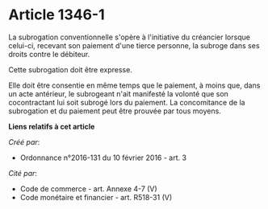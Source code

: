 # Article 1346-1

La subrogation conventionnelle s'opère à l'initiative du créancier lorsque celui-ci, recevant son paiement d'une tierce
personne, la subroge dans ses droits contre le débiteur.

Cette subrogation doit être expresse.

Elle doit être consentie en même temps que le paiement, à moins que, dans un acte antérieur, le subrogeant n'ait manifesté la
volonté que son cocontractant lui soit subrogé lors du paiement. La concomitance de la subrogation et du paiement peut être
prouvée par tous moyens.

**Liens relatifs à cet article**

_Créé par_:

  - Ordonnance n°2016-131 du 10 février 2016 - art. 3

_Cité par_:

  - Code de commerce - art. Annexe 4-7 (V)
  - Code monétaire et financier - art. R518-31 (V)
